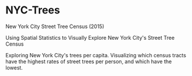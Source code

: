# NYC-Trees
New York City Street Tree Census (2015)


Using Spatial Statistics to Visually Explore New York City's Street Tree Census

Exploring New York City's trees per capita. Visualizing which census tracts have the highest rates of street trees per person, and which have the lowest.

